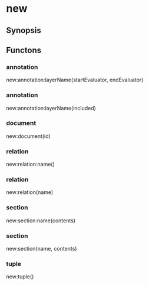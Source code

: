 # new

## Synopsis



## Functons

<a name="annotation">

### annotation

new:annotation:layerName(startEvaluator, endEvaluator)

<a name="annotation">

### annotation

new:annotation:layerName(included)

<a name="document">

### document

new:document(id)

<a name="relation">

### relation

new:relation:name()

<a name="relation">

### relation

new:relation(name)

<a name="section">

### section

new:section:name(contents)

<a name="section">

### section

new:section(name, contents)

<a name="tuple">

### tuple

new:tuple()

